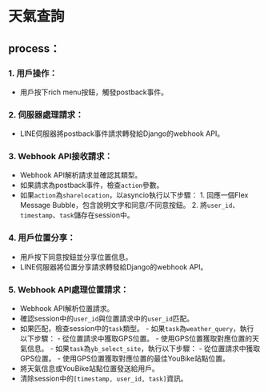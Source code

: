 # 天氣查詢

## process：

### 1. **用戶操作：**
- 用戶按下rich menu按鈕，觸發postback事件。

### 2. **伺服器處理請求：**
- LINE伺服器將postback事件請求轉發給Django的webhook API。

### 3. **Webhook API接收請求：**
- Webhook API解析請求並確認其類型。
- 如果請求為postback事件，檢查`action`參數。
- 如果`action`為`sharelocation`，以asyncio執行以下步驟：
        1. 回應一個Flex Message Bubble，包含說明文字和同意/不同意按鈕。
        2. 將`user_id`、`timestamp`、`task`儲存在session中。

### 4. **用戶位置分享：**
- 用戶按下同意按鈕並分享位置信息。
- LINE伺服器將位置分享請求轉發給Django的webhook API。

### 5. **Webhook API處理位置請求：**
- Webhook API解析位置請求。
- 確認session中的`user_id`與位置請求中的`user_id`匹配。
- 如果匹配，檢查session中的`task`類型。
        - 如果`task`為`weather_query`，執行以下步驟：
            - 從位置請求中獲取GPS位置。
            - 使用GPS位置獲取對應位置的天氣信息。
        - 如果`task`為`yb_select_site`，執行以下步驟：
            - 從位置請求中獲取GPS位置。
            - 使用GPS位置獲取對應位置的最佳YouBike站點位置。
- 將天氣信息或YouBike站點位置發送給用戶。
- 清除session中的`[timestamp, user_id, task]`資訊。